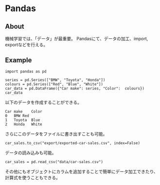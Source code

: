 # Pandas

## About
機械学習では、「データ」が最重要。
Pandasにて、データの加工、import, exportなどを行える。

## Example

```
import pandas as pd

series = pd.Series(["BMW", "Toyota", "Honda"])
colours = pd.Series(["Red", "Blue", "White"])
car_data = pd.DataFrame({"Car make": series, "Color":  colours})
car_data
```

以下のデータを作成することができる。

```
Car make	Color
0	BMW	Red
1	Toyota	Blue
2	Honda	White
```

さらにこのデータをファイルに書き出すことも可能。

```
car_sales.to_csv("export/exported-car-sales.csv", index=False)
```

データの読み込みも可能。

```
car_sales = pd.read_csv("data/car-sales.csv")
```

その他にもオブジェクトにカラムを追加することで簡単にデータ加工できたり、計算式を使うこともできる。

